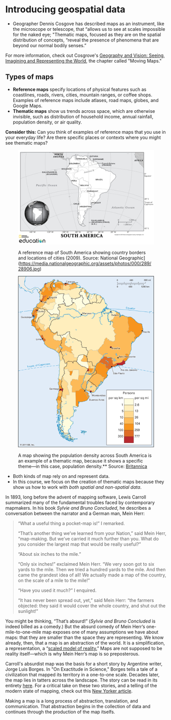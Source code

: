 

# Introducing geospatial data

* Geographer Dennis Cosgove has described maps as an instrument, like the microscope or telescope, that “allows us to see at scales impossible for the naked eye; "Thematic maps, focused as they are on the spatial distribution of concepts, “reveal the presence of phenomena that are beyond our normal bodily senses.”

<aside>

For more information, check out Cosgrove's [Geography and Vision: Seeing, Imagining and Representing the World](https://bpl.bibliocommons.com/item/show/1509628075), the chapter called "Moving Maps."

</aside>

## Types of maps

* **Reference maps** specify locations of physical features such as coastlines, roads, rivers, cities, mountain ranges, or coffee shops. Examples of reference maps include atlases, road maps, globes, and Google Maps.
* **Thematic maps** show us trends across space, which are otherwise invisible, such as distribution of household income, annual rainfall, population density, or air quality.

<aside>

**Consider this:** Can you think of examples of reference maps that you use in your everyday life? Are there specific places or contexts where you might see thematic maps?  

</aside>

<figure>

![Reference map of South America](./media/ReferenceMapSouthAmerica.jpg)
<figcaption>

A reference map of South America showing country borders and locations of cities (2009). Source: National Geographic](https://media.nationalgeographic.org/assets/photos/000/289/28906.jpg) 

</figcaption>
</figure>

<figure>

![Population density of South America](./media/ThematicMapSouthAmerica.gif)

<figcaption>

A map showing the population density across South America is an example of a thematic map, because it shows a specific theme—in this case, population density.** Source: [Britannica](https://kids.britannica.com/students/assembly/view/160672)

</figcaption>
</figure>

* Both kinds of map rely on and represent data.
* In this course, we focus on the creation of thematic maps because they show us how to work with *both spatial and non-spatial data*.

<hideable title = "Literature's absurdist map">

In 1893, long before the advent of mapping software, Lewis Carroll summarized many of the fundamental troubles faced by contemporary mapmakers. In his book *Sylvie and Bruno Concluded*, he describes a conversation between the narrator and a German man, Mein Herr:

> “What a useful thing a pocket-map is!” I remarked.
>
> “That’s another thing we’ve learned from your Nation,” said Mein Herr, “map-making. But we’ve carried it much further than you. What do you consider the largest map that would be really useful?”
>
> “About six inches to the mile.”
>
> “Only six inches!” exclaimed Mein Herr. “We very soon got to six yards to the mile. Then we tried a hundred yards to the mile. And then came the grandest idea of all! We actually made a map of the country, on the scale of a mile to the mile!”
>
> “Have you used it much?” I enquired.
>
> “It has never been spread out, yet,” said Mein Herr: “the farmers objected: they said it would cover the whole country, and shut out the sunlight!”

You might be thinking, “That’s absurd!” (*Sylvie and Bruno Concluded* is indeed billed as a comedy.) But the absurd comedy of Mein Herr’s one-mile-to-one-mile map exposes one of many assumptions we have about maps: that they are smaller than the space they are representing. We know already, then, that a map is an abstraction of the world. It is a simplification, a representation, a “[scaled model of reality.](https://projecteuclid.org/euclid.ss/1124891287)” Maps are not supposed to be reality itself—which is why Mein Herr’s map is so preposterous.

Carroll's absurdist map was the basis for a short story by Argentine writer, Jorge Luis Borges. In "On Exactitude in Science," Borges tells a tale of a civilization that mapped its territory in a one-to-one scale. Decades later, the map lies in tatters across the landscape. The story can be read in its entirety [here](http://www.blc.arizona.edu/courses/schaffer/182h/On%20Exactitude%20in%20Science.pdf). For a critical take on these two stories, and a telling of the modern state of mapping, check out this [New Yorker article](https://www.newyorker.com/books/page-turner/the-allure-of-the-map).

Making a map is a long process of abstraction, translation, and communication. That abstraction begins in the collection of data and continues through the production of the map itselfs.

</hideable>
